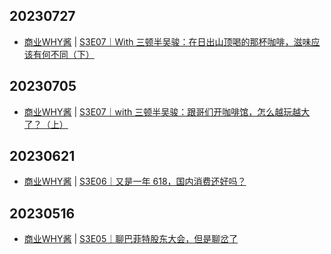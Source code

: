 ## 20230727
- [商业WHY酱](https://msbussinesswhy.fireside.fm/) | [S3E07｜With 三顿半吴骏：在日出山顶喝的那杯咖啡，滋味应该有何不同（下）](https://msbussinesswhy.fireside.fm/29)

## 20230705
- [商业WHY酱](https://msbussinesswhy.fireside.fm/) | [S3E07｜with 三顿半吴骏：跟哥们开咖啡馆，怎么越玩越大了？（上）](https://msbussinesswhy.fireside.fm/28)

## 20230621
- [商业WHY酱](https://msbussinesswhy.fireside.fm/) | [S3E06｜又是一年 618，国内消费还好吗？](https://msbussinesswhy.fireside.fm/27)

## 20230516
- [商业WHY酱](https://msbussinesswhy.fireside.fm/) | [S3E05｜聊巴菲特股东大会，但是聊岔了](https://msbussinesswhy.fireside.fm/26)

